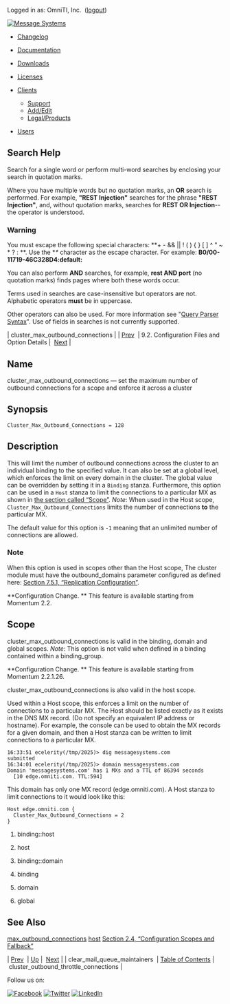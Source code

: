 Logged in as: OmniTI, Inc.  ([logout](https://support.messagesystems.com/logout.php))

[![Message Systems](https://support.messagesystems.com/images/ms-white205.png)](https://support.messagesystems.com/start.php) 

*   [Changelog](https://support.messagesystems.com/start.php?show=changelog)
*   [Documentation](https://support.messagesystems.com/docs/)
*   [Downloads](https://support.messagesystems.com/start.php)

*   [Licenses](https://support.messagesystems.com/license_summary.php)
*   <a href="">Clients</a>
    *   [Support](https://support.messagesystems.com/cs.php)
    *   [Add/Edit](https://support.messagesystems.com/edit_client.php)
    *   [Legal/Products](https://support.messagesystems.com/edit_products.php)
*   [Users](https://support.messagesystems.com/edit_customer.php)

## Search Help

Search for a single word or perform multi-word searches by enclosing your search in quotation marks.

Where you have multiple words but no quotation marks, an **OR** search is performed. For example, **"REST Injection"** searches for the phrase **"REST Injection"**, and, without quotation marks, searches for **REST OR Injection**--the operator is understood.

### Warning

You must escape the following special characters: **+ - && || ! ( ) { } [ ] ^ " ~ * ? : \**. Use the **\** character as the escape character. For example: **B0/00-11719-46C328D4\:default\:**

You can also perform **AND** searches, for example, **rest AND port** (no quotation marks) finds pages where both these words occur.

Terms used in searches are case-insensitive but operators are not. Alphabetic operators **must** be in uppercase.

Other operators can also be used. For more information see "[Query Parser Syntax](https://lucene.apache.org/core/old_versioned_docs/versions/3_0_0/queryparsersyntax.html)". Use of fields in searches is not currently supported.

| cluster_max_outbound_connections |
| [Prev](conf.ref.clear_mail_queue_maintainers.php)  | 9.2. Configuration Files and Option Details |  [Next](conf.ref.cluster_outbound_throttle_connections.php) |

<a name="conf.ref.cluster_max_outbound_connections"></a>
## Name

cluster_max_outbound_connections — set the maximum number of outbound connections for a scope and enforce it across a cluster

## Synopsis

`Cluster_Max_Outbound_Connections = 128`

<a name="idp4558592"></a>
## Description

This will limit the number of outbound connections across the cluster to an individual binding to the specified value. It can also be set at a global level, which enforces the limit on every domain in the cluster. The global value can be overridden by setting it in a `Binding` stanza. Furthermore, this option can be used in a `Host` stanza to limit the connections to a particular MX as shown in [the section called “Scope”](conf.ref.cluster_max_outbound_connections.php#conf.ref.cluster_max_outbound_connections.scope "Scope"). *Note*: When used in the Host scope, `Cluster_Max_Outbound_Connections` limits the number of connections **to** the particular MX.

The default value for this option is `-1` meaning that an unlimited number of connections are allowed.

### Note

When this option is used in scopes other than the Host scope, The cluster module must have the outbound_domains parameter configured as defined here: [Section 7.5.1, “Replication Configuration”](cluster.replication.php#cluster.replication.features "7.5.1. Replication Configuration").

**Configuration Change. ** This feature is available starting from Momentum 2.2.

<a name="conf.ref.cluster_max_outbound_connections.scope"></a>
## Scope

cluster_max_outbound_connections is valid in the binding, domain and global scopes. *Note*: This option is not valid when defined in a binding contained within a binding_group.

**Configuration Change. ** This feature is available starting from Momentum 2.2.1.26.

cluster_max_outbound_connections is also valid in the host scope.

Used within a Host scope, this enforces a limit on the number of connections to a particular MX. The Host should be listed exactly as it exists in the DNS MX record. (Do not specify an equivalent IP address or hostname). For example, the console can be used to obtain the MX records for a given domain, and then a Host stanza can be written to limit connections to a particular MX.

```
16:33:51 ecelerity(/tmp/2025)> dig messagesystems.com
submitted
16:34:01 ecelerity(/tmp/2025)> domain messagesystems.com
Domain 'messagesystems.com' has 1 MXs and a TTL of 86394 seconds
  [10 edge.omniti.com. TTL:594]
```

This domain has only one MX record (edge.omniti.com). A Host stanza to limit connections to it would look like this:

```
Host edge.omniti.com {
  Cluster_Max_Outbound_Connections = 2
}
```

1.  binding::host

2.  host

3.  binding::domain

4.  binding

5.  domain

6.  global

<a name="idp4583056"></a>
## See Also

[max_outbound_connections](conf.ref.max_outbound_connections.php "max_outbound_connections") [host](conf.ref.host.php "host") [Section 2.4, “Configuration Scopes and Fallback”](ecelerity.conf.fallback.php "2.4. Configuration Scopes and Fallback")

| [Prev](conf.ref.clear_mail_queue_maintainers.php)  | [Up](conf.ref.files.php) |  [Next](conf.ref.cluster_outbound_throttle_connections.php) |
| clear_mail_queue_maintainers  | [Table of Contents](index.php) |  cluster_outbound_throttle_connections |

Follow us on:

[![Facebook](https://support.messagesystems.com/images/icon-facebook.png)](http://www.facebook.com/messagesystems) [![Twitter](https://support.messagesystems.com/images/icon-twitter.png)](http://twitter.com/#!/MessageSystems) [![LinkedIn](https://support.messagesystems.com/images/icon-linkedin.png)](http://www.linkedin.com/company/message-systems)